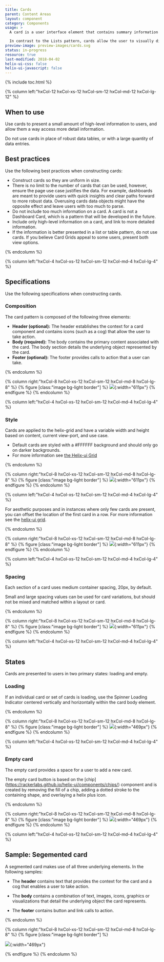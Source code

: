 ```yaml
---
title: Cards
parent: Content Areas
layout: component
category: Components
usage: >
  A card is a user interface element that contains summary information and provides users the option to navigate to more detailed information. A card can contain content comprised of different elements, such as text, pictures, and UI controls.

  In contrast to the Lists pattern, cards allow the user to visually distinguish between sets of information.
preview-image: preview-images/cards.svg
status: in-progress
resource: true
last-modified: 2018-04-02
helix-ui-css: false
helix-ui-javascript: false
---
```


{% include toc.html %}

<section class="static-section" markdown="1">

<div class="hxRow"  markdown="1">

{% column left:"hxCol-12 hxCol-xs-12 hxCol-sm-12 hxCol-md-12 hxCol-lg-12" %}

## When to use

Use cards to present a small amount of high-level information to users, and allow them a way access more detail information.

Do not use cards in place of robust data tables, or with a large quantity of data entries.

## Best practices

Use the following best practices when constructing cards:

- Construct cards so they are uniform in size.
- There is no limit to the number of cards that can be used, however, ensure the page use case justifies the data. For example, dashboards are meant to provide users with quick insights and clear paths forward to more robust data. Overusing cards data objects might have the opposite effect and leave users with too much to parse.
- Do not include too much information on a card. A card is not a Dashboard Card, which is a pattern that will be developed in the future.
- Include only high-level information on a card, and link to more detailed information.
- If the information is better presented in a list or table pattern, do not use cards. If you believe Card Grids appeal to some users, present both view options.

{% endcolumn %}

</div>

</section>

<section class="static-section" markdown="1">

<div class="hxRow"  markdown="1">
{% column left:"hxCol-4 hxCol-xs-12 hxCol-sm-12 hxCol-md-4 hxCol-lg-4" %}

## Specifications
Use the following specifications when constructing cards.

### Composition

The card pattern is composed of the following three elements:

- **Header (optional):** The header establishes the context for a card component and contains icons (such as a cog) that allow the user to take action.
- **Body (required):** The body contains the primary content associated with the card. The body section details the underlying object represented by the card.
- **Footer (optional):** The footer provides calls to action that a user can take.


{% endcolumn %}

{% column right:"hxCol-8 hxCol-xs-12 hxCol-sm-12 hxCol-md-8 hxCol-lg-8" %}
{% figure [class:"image bg-light border"] %}
 ![]({{site.url}}/assets/images/components/content-areas/cards/card-default.png){:width="611px"}
{% endfigure %}
{% endcolumn %}
</div>

</section>

<section class="static-section" markdown="1">

<div class="hxRow"  markdown="1">
{% column left:"hxCol-4 hxCol-xs-12 hxCol-sm-12 hxCol-md-4 hxCol-lg-4" %}

### Style

Cards are applied to the helix-grid and have a variable width and height based on content, current view-port, and use case.  

- Default cards are styled with a #FFFFFF background and should only go on darker backgrounds.
- For more information see [the Helix-ui Grid](https://rackerlabs.github.io/helix-ui/components/grid/)

{% endcolumn %}

{% column right:"hxCol-8 hxCol-xs-12 hxCol-sm-12 hxCol-md-8 hxCol-lg-8" %}
{% figure [class:"image bg-light border"] %}
 ![]({{site.url}}/assets/images/components/content-areas/cards/card-grid.png){:width="611px"}
{% endfigure %}
{% endcolumn %}
</div>

</section>

<section class="static-section" markdown="1">

<div class="hxRow"  markdown="1">
{% column left:"hxCol-4 hxCol-xs-12 hxCol-sm-12 hxCol-md-4 hxCol-lg-4" %}

For aesthetic purposes and in instances where only few cards are present, you can offset the location of the first card in a row. For more information see the [helix-ui grid](https://rackerlabs.github.io/helix-ui/components/grid/).

{% endcolumn %}

{% column right:"hxCol-8 hxCol-xs-12 hxCol-sm-12 hxCol-md-8 hxCol-lg-8" %}
{% figure [class:"image bg-light border"] %}
 ![]({{site.url}}/assets/images/components/content-areas/cards/card-grid-offset.png){:width="611px"}
{% endfigure %}
{% endcolumn %}
</div>

</section>

<section class="static-section" markdown="1">

<div class="hxRow"  markdown="1">
{% column left:"hxCol-4 hxCol-xs-12 hxCol-sm-12 hxCol-md-4 hxCol-lg-4" %}

### Spacing

Each section of a card uses medium container spacing, 20px, by default.

Small and large spacing values can be used for card variations, but should not
be mixed and matched within a layout or card.

{% endcolumn %}

{% column right:"hxCol-8 hxCol-xs-12 hxCol-sm-12 hxCol-md-8 hxCol-lg-8" %}
{% figure [class:"image bg-light border"] %}
 ![]({{site.url}}/assets/images/components/content-areas/cards/card-spacing.png){:width="611px"}
{% endfigure %}
{% endcolumn %}
</div>

</section>

<section class="static-section" markdown="1">

<div class="hxRow"  markdown="1">

{% column left:"hxCol-4 hxCol-xs-12 hxCol-sm-12 hxCol-md-4 hxCol-lg-4" %}

## States

Cards are presented to users in two primary states: loading and empty.

### Loading

If an individual card or set of cards is loading, use the Spinner Loading Indicator centered vertically and horizontally within the card body element.


{% endcolumn %}

{% column right:"hxCol-8 hxCol-xs-12 hxCol-sm-12 hxCol-md-8 hxCol-lg-8" %}
{% figure [class:"image bg-light border"] %}
 ![]({{site.url}}/assets/images/components/content-areas/cards/card-loading.png){:width="469px"}
{% endfigure %}
{% endcolumn %}
</div>

</section>

<section class="static-section" markdown="1">

<div class="hxRow"  markdown="1">
{% column left:"hxCol-4 hxCol-xs-12 hxCol-sm-12 hxCol-md-4 hxCol-lg-4" %}

### Empty card

The empty card provides a space for a user to add a new card.

The empty card button is based on the [chip] (https://rackerlabs.github.io/helix-ui/components/chips/) component and is created by removing the fill of a chip, adding a dotted stroke to the containing shape, and overlaying a helix plus icon.

{% endcolumn %}

{% column right:"hxCol-8 hxCol-xs-12 hxCol-sm-12 hxCol-md-8 hxCol-lg-8" %}
{% figure [class:"image bg-light border"] %}
 ![]({{site.url}}/assets/images/components/content-areas/cards/card-add.png){:width="469px"}
{% endfigure %}
{% endcolumn %}
</div>

</section>

<section class="static-section" markdown="1">

<div class="hxRow"  markdown="1">
{% column left:"hxCol-4 hxCol-xs-12 hxCol-sm-12 hxCol-md-4 hxCol-lg-4" %}

## Sample: Segemented card

A segmented card makes use of all three underlying elements. In the following samples:

- The **header** contains text that provides the context for the card and a cog that enables a user to take action.

- The **body** contains a combination of text, images, icons, graphics or visualizations that detail the underlying object the card represents.

- The **footer** contains button and link calls to action.

{% endcolumn %}

{% column right:"hxCol-8 hxCol-xs-12 hxCol-sm-12 hxCol-md-8 hxCol-lg-8" %}
{% figure [class:"image bg-light border"] %}

![]({{site.url}}/assets/images/components/content-areas/cards/card-segmented.png){:width="469px"}

{% endfigure %}
{% endcolumn %}
</div>

</section>
